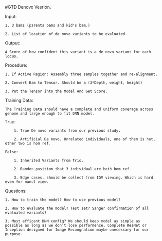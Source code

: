 #GTD Denovo Vesrion.

Input: 

	1. 3 bams (parents bams and kid's bam.)
	
	2. List of location of de novo variants to be evaluated.

Output: 

	A Score of how confident this variant is a de novo variant for each locus.

Procedure:

	1. If Active Region: Assembly three samples together and re-alignment. 
	
	2. Convert Bam to Tensor. Should be a (3*Depth, weight, height)
	
	3. Put the Tensor into the Model And Get Score.

Training Data:

	The Training Data should have a complete and uniform coverage across genome and large enough to fit DNN model.

	True:
	
		1. True De novo variants from our previous study.
		
		2. Artificial De novo. Unrelated individuals, one of them is het, other two is hom ref. 
		
	False:
	
		1. Inherited Variants from Trio.
		
		2. Ramdon position that 3 individual are both hom ref.
		
		3. Edge cases, should be collect from IGV viewing. Which is hard even for manul view. 
		

	
Questions:

	1. How to train the model? How to use previous model?
	
	2. How to evaluate the model? Test set? Sanger confirmation of all evaluated variants?
	
	3. Most efficent DNN config? We should keep model as simple as possible as long as we don't lose performence. Complete ResNet or Inception designed for Image Recongnation maybe unecessary for our purpose. 
